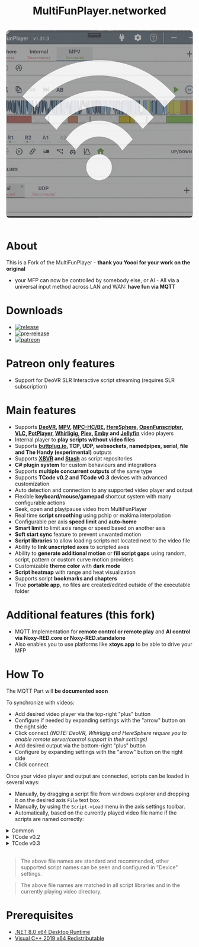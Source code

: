 <div align="center">
    <h1>MultiFunPlayer.networked</h1>
    <br/>
    <img src="Assets/screenshot.png" style="border-radius: 8px"/>
</div>

<br/>

# About

This is a Fork of the MultiFunPlayer - **thank you Yoooi for your work on the original**
* your MFP can now be controlled by somebody else, or AI - All via a universal input method across LAN and WAN: **have fun via MQTT**

# Downloads

* [![release](https://img.shields.io/github/v/release/Yoooi0/MultiFunPlayer?logo=github&label=latest%20release&labelColor=blue&color=blue)](https://github.com/Yoooi0/MultiFunPlayer/releases/latest)
* [![pre-release](https://img.shields.io/github/actions/workflow/status/Yoooi0/MultiFunPlayer/ci.yml?logo=github&labelColor=green&color=green&label=latest%20pre-release)](https://github.com/Yoooi0/MultiFunPlayer/actions)
* [![patreon](https://img.shields.io/badge/patreon-orange?logo=patreon)](https://www.patreon.com/yoooi)

# Patreon only features

* Support for DeoVR SLR Interactive script streaming (requires SLR subscription)

# Main features

* Supports **[DeoVR](https://deovr.com/), [MPV](https://mpv.io/), [MPC-HC/BE](https://github.com/clsid2/mpc-hc), [HereSphere](https://store.steampowered.com/app/1234730/HereSphere/), [OpenFunscripter](https://github.com/OpenFunscripter/OFS), [VLC](https://videolan.org/vlc/), [PotPlayer](https://potplayer.daum.net/), [Whirligig](http://whirligig.xyz/), [Plex](https://plex.tv), [Emby](https://emby.media/) and [Jellyfin](https://jellyfin.org/)** video players
* Internal player to **play scripts without video files** 
* Supports **[buttplug.io](https://buttplug.io), TCP, UDP, websockets, namedpipes, serial, file and The Handy (experimental)** outputs
* Supports **[XBVR](https://github.com/xbapps/xbvr) and [Stash](https://github.com/stashapp/stash)** as script repositories
* **C# plugin system** for custom behaviours and integrations
* Supports **multiple concurrent outputs** of the same type
* Supports **TCode v0.2 and TCode v0.3** devices with advanced customization
* Auto detection and connection to any supported video player and output
* Flexible **keyboard/mouse/gamepad** shortcut system with many configurable actions
* Seek, open and play/pause video from MultiFunPlayer
* Real time **script smoothing** using pchip or makima interpolation
* Configurable per axis **speed limit** and **auto-home**
* **Smart limit** to limit axis range or speed based on another axis
* **Soft start sync** feature to prevent unwanted motion
* **Script libraries** to allow loading scripts not located next to the video file
* Ability to **link unscripted axes** to scripted axes
* Ability to **generate additional motion** or **fill script gaps** using random, script, pattern or custom curve motion providers
* Customizable **theme color** with **dark mode**
* **Script heatmap** with range and heat visualization
* Supports script **bookmarks and chapters**
* True **portable app**, no files are created/edited outside of the executable folder

# Additional features (this fork)
* MQTT Implementation for **remote control or remote play** and **AI control via Noxy-RED.core or Noxy-RED.standalone**
* Also enables you to use platforms like **xtoys.app** to be able to drive your MFP


# How To

The MQTT Part will **be documented soon**

To synchronize with videos:

* Add desired video player via the top-right "plus" button
* Configure if needed by expanding settings with the "arrow" button on the right side
* Click connect *(NOTE: DeoVR, Whirligig and HereSphere require you to enable remote server/control support in their settings)*
* Add desired output via the bottom-right "plus" button
* Configure by expanding settings with the "arrow" button on the right side
* Click connect

Once your video player and output are connected, scripts can be loaded in several ways:

* Manually, by dragging a script file from windows explorer and dropping it on the desired axis `File` text box.
* Manually, by using the `Script->Load` menu in the axis settings toolbar.
* Automatically, based on the currently played video file name if the scripts are named correctly:


<details>
<summary>Common</summary>

| Axis | Description | Valid file names |
|-|-|-|
| L0 | Up/Down | **`<video name>.funscript`** |
| L1 | Forward/Backward | **`<video name>.surge.funscript`**  |
| L2 | Left/Right | **`<video name>.sway.funscript`** |
| R0 | Twist | **`<video name>.twist.funscript`** |
| R1 | Roll | **`<video name>.roll.funscript`** |
| R2 | Pitch | **`<video name>.pitch.funscript`** |

</details>

<details>
<summary>TCode v0.2</summary>

| Axis | Description | Valid file names |
|-|-|-|
| V0 | Vibrate | **`<video name>.vib.funscript`** |
| V1 | Pump | **`<video name>.lube.funscript`** |
| L3 | Suction | **`<video name>.suck.funscript`** |

</details>

<details>
<summary>TCode v0.3</summary>

| Axis | Description | Valid file names |
|-|-|-|
| V0 | Vibrate | **`<video name>.vib.funscript`** |
| A0 | Valve | **`<video name>.valve.funscript`** |
| A1 | Suction | **`<video name>.suck.funscript`** |
| A2 | Lube | **`<video name>.lube.funscript`** |

</details>
</br>

> The above file names are standard and recommended, other supported script names can be seen and configured in "Device" settings.

> The above file names are matched in all script libraries and in the currently playing video directory.

# Prerequisites

* [.NET 8.0 x64 Desktop Runtime](https://dotnet.microsoft.com/en-us/download/dotnet/8.0/runtime)
* [Visual C++ 2019 x64 Redistributable](https://aka.ms/vs/17/release/vc_redist.x64.exe)